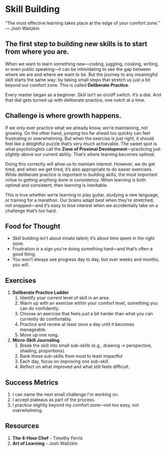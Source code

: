 # Skill Building

“The most effective learning takes place at the edge of your comfort zone.” — Josh Waitzkin

## The first step to building new skills is to start from where you are.

When we want to learn something new—coding, juggling, cooking, writing, or even public speaking—it can be intimidating to see the gap between where we are and where we want to be. But the journey to any meaningful skill starts the same way: by taking small steps that stretch us just a bit beyond our comfort zone. This is called **Deliberate Practice**.

Every master began as a beginner. Skill isn’t an on/off switch. It’s a dial. And that dial gets turned up with deliberate practice, one notch at a time.

## Challenge is where growth happens.

If we only ever practice what we already know, we’re maintaining, not growing. On the other hand, jumping too far ahead too quickly can feel frustrating or overwhelming. But when the exercise is just right, it should feel like a delightful puzzle that’s very much achievable. The sweet spot is what psychologists call the **Zone of Proximal Development**—practicing just *slightly* above our current ability. That’s where learning becomes optimal.

Doing this correctly will allow us to maintain interest. However, we do get tired, and when we get tired, it’s also appropriate to do easier exercises. While deliberate practice is important to building skills, the most important virtue to getting anything done is consistency. When learning is both optimal and consistent, then learning is inevitable.

This is true whether we’re learning to play guitar, studying a new language, or training for a marathon. Our brains adapt best when they’re stretched, not snapped—and it’s easy to lose interest when we accidentally take on a challenge that’s too hard.

## Food for Thought

- Skill building isn’t about innate talent; it’s about time spent in the right zone.
- Frustration is a sign you're doing something hard—and that’s often a good thing.
- You won’t always see progress day to day, but over weeks and months, you will.

## Exercises

1. **Deliberate Practice Ladder**
    1. Identify your current level of skill in an area.
    2. Warm up with an exercise within your comfort level, something you can do confidently.
    3. Choose an exercise that feels *just* a bit harder than what you can currently do comfortably.
    4. Practice and review at least once a day until it becomes manageable.
    5. Move up one rung.
2. **Micro-Skill Journaling**
    1. Break the skill into small sub-skills (e.g., drawing → perspective, shading, proportions).
    2. Rank these sub-skills from most to least impactful
    3. Each day, focus on improving one sub-skill.
    4. Reflect on what improved and what still feels difficult.

## Success Metrics

1. I can name the next small challenge I'm working on.
2. I accept plateaus as part of the process.
3. I practice slightly beyond my comfort zone—not too easy, not overwhelming.

## Resources

1. **The 4-Hour Chef** - Timothy Ferris
2. **Art of Learning** - Josh Waitzkin
